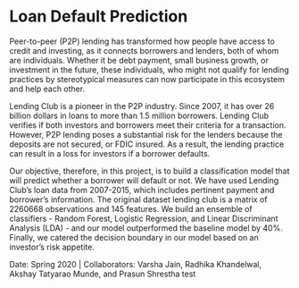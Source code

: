 # Loan Default Prediction

Peer-to-peer (P2P) lending has transformed how people have access to credit and investing, as it connects borrowers and lenders, both of whom are individuals. Whether it be debt payment, small business growth, or investment in the future, these individuals, who might not qualify for lending practices by stereotypical measures can now participate in this ecosystem and help each other.

Lending Club is a pioneer in the P2P industry. Since 2007, it has over 26 billion dollars in loans to more than 1.5 million borrowers. Lending Club verifies if both investors and borrowers meet their criteria for a transaction. However, P2P lending poses a substantial risk for the lenders because the deposits are not secured, or FDIC insured. As a result, the lending practice can result in a loss for investors if a borrower defaults.

Our objective, therefore, in this project, is to build a classification model that will predict whether a borrower will default or not. We have used Lending Club’s loan data from 2007-2015, which includes pertinent payment and borrower’s information. The original dataset lending club is a matrix of 2260668 observations and 145 features. We build an ensemble of classifiers - Random Forest, Logistic Regression, and Linear Discriminant Analysis (LDA) - and our model outperformed the baseline model by 40%. Finally, we catered the decision boundary in our model based on an investor’s risk appetite.

Date: Spring 2020 | Collaborators: Varsha Jain, Radhika Khandelwal, Akshay Tatyarao Munde, and Prasun Shrestha
test
